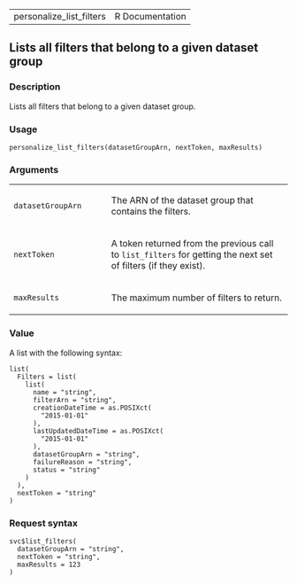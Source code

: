 <table style="width: 100%;">
<tbody>
<tr class="odd">
<td>personalize_list_filters</td>
<td style="text-align: right;">R Documentation</td>
</tr>
</tbody>
</table>

## Lists all filters that belong to a given dataset group

### Description

Lists all filters that belong to a given dataset group.

### Usage

    personalize_list_filters(datasetGroupArn, nextToken, maxResults)

### Arguments

<table>
<colgroup>
<col style="width: 35%" />
<col style="width: 65%" />
</colgroup>
<tbody>
<tr class="odd">
<td><code
id="personalize_list_filters_:_datasetGroupArn">datasetGroupArn</code></td>
<td><p>The ARN of the dataset group that contains the filters.</p></td>
</tr>
<tr class="even">
<td><code
id="personalize_list_filters_:_nextToken">nextToken</code></td>
<td><p>A token returned from the previous call to
<code>list_filters</code> for getting the next set of filters (if they
exist).</p></td>
</tr>
<tr class="odd">
<td><code
id="personalize_list_filters_:_maxResults">maxResults</code></td>
<td><p>The maximum number of filters to return.</p></td>
</tr>
</tbody>
</table>

### Value

A list with the following syntax:

    list(
      Filters = list(
        list(
          name = "string",
          filterArn = "string",
          creationDateTime = as.POSIXct(
            "2015-01-01"
          ),
          lastUpdatedDateTime = as.POSIXct(
            "2015-01-01"
          ),
          datasetGroupArn = "string",
          failureReason = "string",
          status = "string"
        )
      ),
      nextToken = "string"
    )

### Request syntax

    svc$list_filters(
      datasetGroupArn = "string",
      nextToken = "string",
      maxResults = 123
    )
